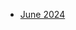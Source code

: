 <!-- toc -->

- [June 2024](https://github.com/linusjf/BIAY/blob/main/June2024.md)

<!-- tocstop -->

